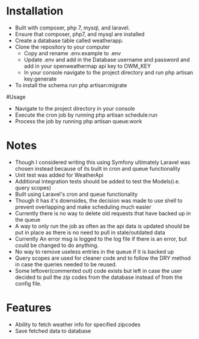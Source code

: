 
# Installation
- Built with composer, php 7, mysql, and laravel.
- Ensure that composer, php7, and mysql are installed
- Create a database table called weatherapp.
- Clone the repository to your computer
    - Copy and rename .env.example to .env 
    - Update .env and add in the Database username and password and add in your openweathermap api key to OWM_KEY
    - In your console navigate to the project directory and run php artisan key:generate 
- To install the schema run php artisan:migrate 

#Usage
- Navigate to the project directory in your console
- Execute the cron job by running php artisan schedule:run
- Process the job by running  php artisan queue:work

# Notes
- Though I considered writing this using Symfony ultimately Laravel was chosen instead because of its built in cron and queue functionality
- Unit test was added for WeatherApi
- Additional integration tests should be added to test the Models(i.e. query scopes)
- Built using Laravel's cron and queue functionality
- Though it has it's downsides, the decision was made to use shell to prevent overlapping and make scheduling much easier
- Currently there is no way to delete old requests that have backed up in the queue
- A way to only run the job as often as the api data is updated should be put in place as there is no need to pull in stale/outdated data
- Currently An error msg is logged to the log file if there is an error, but could be changed to do anything.
- No way to remove useless entries in the queue if it is backed up
- Query scopes are used for cleaner code and to follow the DRY method in case the queries needed to be reused.
- Some leftover(commented out) code exists but left in case the user decided to pull the zip codes from the database instead of from the config file.

# Features
- Ability to fetch weather info for specified zipcodes
- Save fetched data to database